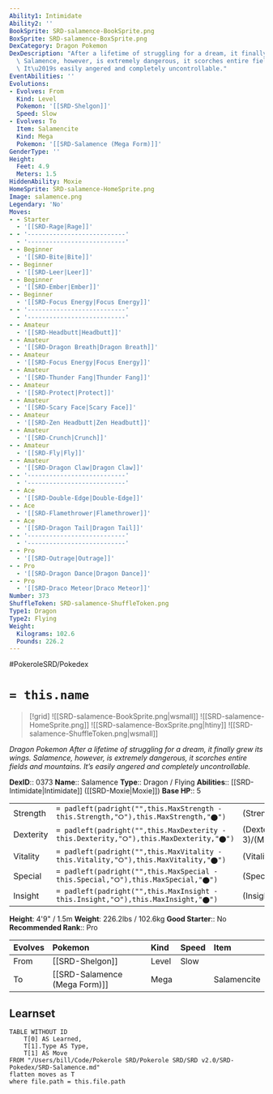 ```yaml
---
Ability1: Intimidate
Ability2: ''
BookSprite: SRD-salamence-BookSprite.png
BoxSprite: SRD-salamence-BoxSprite.png
DexCategory: Dragon Pokemon
DexDescription: "After a lifetime of struggling for a dream, it finally grew its wings.\
  \ Salamence, however, is extremely dangerous, it scorches entire fields and mountains.\
  \ It\u2019s easily angered and completely uncontrollable."
EventAbilities: ''
Evolutions:
- Evolves: From
  Kind: Level
  Pokemon: '[[SRD-Shelgon]]'
  Speed: Slow
- Evolves: To
  Item: Salamencite
  Kind: Mega
  Pokemon: '[[SRD-Salamence (Mega Form)]]'
GenderType: ''
Height:
  Feet: 4.9
  Meters: 1.5
HiddenAbility: Moxie
HomeSprite: SRD-salamence-HomeSprite.png
Image: salamence.png
Legendary: 'No'
Moves:
- - Starter
  - '[[SRD-Rage|Rage]]'
- - '---------------------------'
  - '---------------------------'
- - Beginner
  - '[[SRD-Bite|Bite]]'
- - Beginner
  - '[[SRD-Leer|Leer]]'
- - Beginner
  - '[[SRD-Ember|Ember]]'
- - Beginner
  - '[[SRD-Focus Energy|Focus Energy]]'
- - '---------------------------'
  - '---------------------------'
- - Amateur
  - '[[SRD-Headbutt|Headbutt]]'
- - Amateur
  - '[[SRD-Dragon Breath|Dragon Breath]]'
- - Amateur
  - '[[SRD-Focus Energy|Focus Energy]]'
- - Amateur
  - '[[SRD-Thunder Fang|Thunder Fang]]'
- - Amateur
  - '[[SRD-Protect|Protect]]'
- - Amateur
  - '[[SRD-Scary Face|Scary Face]]'
- - Amateur
  - '[[SRD-Zen Headbutt|Zen Headbutt]]'
- - Amateur
  - '[[SRD-Crunch|Crunch]]'
- - Amateur
  - '[[SRD-Fly|Fly]]'
- - Amateur
  - '[[SRD-Dragon Claw|Dragon Claw]]'
- - '---------------------------'
  - '---------------------------'
- - Ace
  - '[[SRD-Double-Edge|Double-Edge]]'
- - Ace
  - '[[SRD-Flamethrower|Flamethrower]]'
- - Ace
  - '[[SRD-Dragon Tail|Dragon Tail]]'
- - '---------------------------'
  - '---------------------------'
- - Pro
  - '[[SRD-Outrage|Outrage]]'
- - Pro
  - '[[SRD-Dragon Dance|Dragon Dance]]'
- - Pro
  - '[[SRD-Draco Meteor|Draco Meteor]]'
Number: 373
ShuffleToken: SRD-salamence-ShuffleToken.png
Type1: Dragon
Type2: Flying
Weight:
  Kilograms: 102.6
  Pounds: 226.2
---
```


#PokeroleSRD/Pokedex

# `= this.name`

> [!grid]
> ![[SRD-salamence-BookSprite.png|wsmall]]
> ![[SRD-salamence-HomeSprite.png]]
> ![[SRD-salamence-BoxSprite.png|htiny]]
> ![[SRD-salamence-ShuffleToken.png|wsmall]]


*Dragon Pokemon*
*After a lifetime of struggling for a dream, it finally grew its wings. Salamence, however, is extremely dangerous, it scorches entire fields and mountains. It’s easily angered and completely uncontrollable.*

**DexID**:: 0373
**Name**:: Salamence
**Type**:: Dragon / Flying
**Abilities**:: [[SRD-Intimidate|Intimidate]] ([[SRD-Moxie|Moxie]])
**Base HP**:: 5

|           |                                                                                        |                                          |
| --------- | -------------------------------------------------------------------------------------- | ---------------------------------------- |
| Strength  | `= padleft(padright("",this.MaxStrength - this.Strength,"⭘"),this.MaxStrength,"⬤")`    | (Strength::3)/(MaxStrength::7)   |
| Dexterity | `= padleft(padright("",this.MaxDexterity - this.Dexterity,"⭘"),this.MaxDexterity,"⬤")` | (Dexterity:: 3)/(MaxDexterity::6) |
| Vitality  | `= padleft(padright("",this.MaxVitality - this.Vitality,"⭘"),this.MaxVitality,"⬤")`    | (Vitality::2)/(MaxVitality::5)   |
| Special   | `= padleft(padright("",this.MaxSpecial - this.Special,"⭘"),this.MaxSpecial,"⬤")`       | (Special::3)/(MaxSpecial::6)     |
| Insight   | `= padleft(padright("",this.MaxInsight - this.Insight,"⭘"),this.MaxInsight,"⬤")`       | (Insight::2)/(MaxInsight::5)     |

**Height**: 4'9" / 1.5m
**Weight**: 226.2lbs / 102.6kg
**Good Starter**:: No
**Recommended Rank**:: Pro

| Evolves   | Pokemon                       | Kind   | Speed   | Item        |
|:----------|:------------------------------|:-------|:--------|:------------|
| From      | [[SRD-Shelgon]]               | Level  | Slow    |             |
| To        | [[SRD-Salamence (Mega Form)]] | Mega   |         | Salamencite |

## Learnset

```dataview
TABLE WITHOUT ID
    T[0] AS Learned,
    T[1].Type AS Type,
    T[1] AS Move
FROM "/Users/bill/Code/Pokerole SRD/Pokerole SRD/SRD v2.0/SRD-Pokedex/SRD-Salamence.md"
flatten moves as T
where file.path = this.file.path
```
